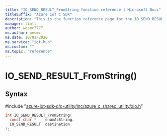 ```yaml
---                             
title: "IO_SEND_RESULT_FromString function reference | Microsoft Docs" 
titleSuffix: "Azure IoT C SDK"            
description: "This is the function reference page for the IO_SEND_RESULT_FromString() function in the Azure IoT C SDK. This SDK is used with Azure IoT Hub and Azure IoT Hub Device Provisioning Service"            
manager: timlt                 
author: wesmc7777              
ms.author: wesmc               
ms.date: 10/01/2020                    
ms.service: "iot-hub"             
ms.custom: ""                
ms.topic: "reference"        
---                            
```


# IO_SEND_RESULT_FromString()

## Syntax

\#include "[azure-iot-sdk-c/c-utility/inc/azure_c_shared_utility/xio.h](../xio-h.md)"  
```C
int IO_SEND_RESULT_FromString(
  const char *    enumAsString,
  IO_SEND_RESULT  destination
);
```

